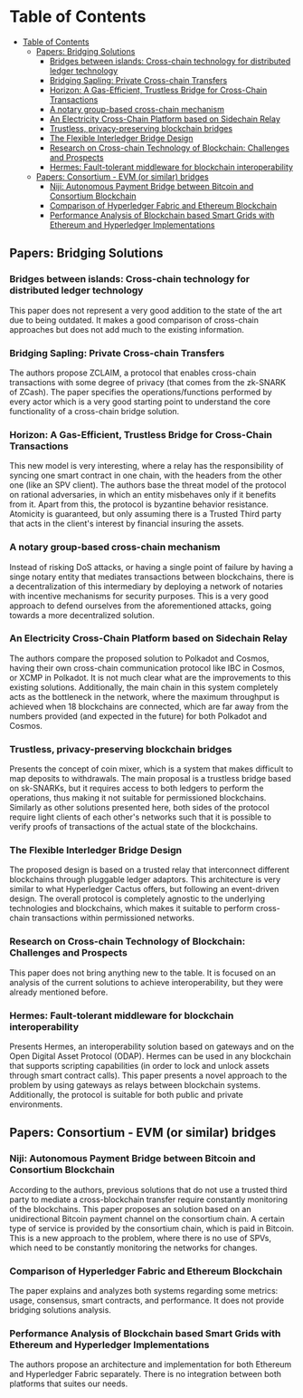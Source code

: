 
# Table of Contents
- [Table of Contents](#table-of-contents)
  - [Papers: Bridging Solutions](#papers-bridging-solutions)
    - [Bridges between islands: Cross-chain technology for distributed ledger technology](#bridges-between-islands-cross-chain-technology-for-distributed-ledger-technology)
    - [Bridging Sapling: Private Cross-chain Transfers](#bridging-sapling-private-cross-chain-transfers)
    - [Horizon: A Gas-Efficient, Trustless Bridge for Cross-Chain Transactions](#horizon-a-gas-efficient-trustless-bridge-for-cross-chain-transactions)
    - [A notary group-based cross-chain mechanism](#a-notary-group-based-cross-chain-mechanism)
    - [An Electricity Cross-Chain Platform based on Sidechain Relay](#an-electricity-cross-chain-platform-based-on-sidechain-relay)
    - [Trustless, privacy-preserving blockchain bridges](#trustless-privacy-preserving-blockchain-bridges)
    - [The Flexible Interledger Bridge Design](#the-flexible-interledger-bridge-design)
    - [Research on Cross-chain Technology of Blockchain: Challenges and Prospects](#research-on-cross-chain-technology-of-blockchain-challenges-and-prospects)
    - [Hermes: Fault-tolerant middleware for blockchain interoperability](#hermes-fault-tolerant-middleware-for-blockchain-interoperability)
  - [Papers: Consortium - EVM (or similar) bridges](#papers-consortium---evm-or-similar-bridges)
    - [Niji: Autonomous Payment Bridge between Bitcoin and Consortium Blockchain](#niji-autonomous-payment-bridge-between-bitcoin-and-consortium-blockchain)
    - [Comparison of Hyperledger Fabric and Ethereum Blockchain](#comparison-of-hyperledger-fabric-and-ethereum-blockchain)
    - [Performance Analysis of Blockchain based Smart Grids with Ethereum and Hyperledger Implementations](#performance-analysis-of-blockchain-based-smart-grids-with-ethereum-and-hyperledger-implementations)


## Papers: Bridging Solutions

### Bridges between islands: Cross-chain technology for distributed ledger technology
This paper does not represent a very good addition to the state of the art due to being outdated.
It makes a good comparison of cross-chain approaches but does not add much to the existing information.

### Bridging Sapling: Private Cross-chain Transfers
The authors propose ZCLAIM, a protocol that enables cross-chain transactions with some degree of privacy (that comes from the zk-SNARK of ZCash).
The paper specifies the operations/functions performed by every actor which is a very good starting point to understand the core functionality of a cross-chain bridge solution.

### Horizon: A Gas-Efficient, Trustless Bridge for Cross-Chain Transactions
This new model is very interesting, where a relay has the responsibility of syncing one smart contract in one chain, with the headers from the other one (like an SPV client). The authors base the threat model of the protocol on rational adversaries, in which an entity misbehaves only if it benefits from it. Apart from this, the protocol is byzantine behavior resistance. Atomicity is guaranteed, but only assuming there is a Trusted Third party that acts in the client's interest by financial insuring the assets.

### A notary group-based cross-chain mechanism
Instead of risking DoS attacks, or having a single point of failure by having a singe notary entity that mediates transactions between blockchains, there is a decentralization of this intermediary by deploying a network of notaries with incentive mechanisms for security purposes. This is a very good approach to defend ourselves from the aforementioned attacks, going towards a more decentralized solution.

### An Electricity Cross-Chain Platform based on Sidechain Relay
The authors compare the proposed solution to Polkadot and Cosmos, having their own cross-chain communication protocol like IBC in Cosmos, or XCMP in Polkadot. It is not much clear what are the improvements to this existing solutions. Additionally, the main chain in this system completely acts as the bottleneck in the network, where the maximum throughput is achieved when 18 blockchains are connected, which are far away from the numbers provided (and expected in the future) for both Polkadot and Cosmos.

### Trustless, privacy-preserving blockchain bridges
Presents the concept of coin mixer, which is a system that makes difficult to map deposits to withdrawals.
The main proposal is a trustless bridge based on sk-SNARKs, but it requires access to both ledgers to perform the operations, thus making it not suitable for permissioned blockchains.
Similarly as other solutions presented here, both sides of the protocol require light clients of each other's networks such that it is possible to verify proofs of transactions of the actual state of the blockchains.

### The Flexible Interledger Bridge Design
The proposed design is based on a trusted relay that interconnect different blockchains through pluggable ledger adaptors. This architecture is very similar to what Hyperledger Cactus offers, but following an event-driven design.
The overall protocol is completely agnostic to the underlying technologies and blockchains, which makes it suitable to perform cross-chain transactions within permissioned networks.

### Research on Cross-chain Technology of Blockchain: Challenges and Prospects
This paper does not bring anything new to the table. It is focused on an analysis of the current solutions to achieve interoperability, but they were already mentioned before.


### Hermes: Fault-tolerant middleware for blockchain interoperability
Presents Hermes, an interoperability solution based on gateways and on the Open Digital Asset Protocol (ODAP). Hermes can be used in any blockchain that supports scripting capabilities (in order to lock and unlock assets through smart contract calls). This paper presents a novel approach to the problem by using gateways as relays between blockchain systems. Additionally, the protocol is suitable for both public and private environments.

## Papers: Consortium - EVM (or similar) bridges

### Niji: Autonomous Payment Bridge between Bitcoin and Consortium Blockchain
According to the authors, previous solutions that do not use a trusted third party to mediate a cross-blockchain transfer require constantly monitoring of the blockchains. This paper proposes an solution based on an unidirectional Bitcoin payment channel on the consortium chain. A certain type of service is provided by the consortium chain, which is paid in Bitcoin.
This is a new approach to the problem, where there is no use of SPVs, which need to be constantly monitoring the networks for changes.

### Comparison of Hyperledger Fabric and Ethereum Blockchain
The paper explains and analyzes both systems regarding some metrics: usage, consensus, smart contracts, and performance. It does not provide bridging solutions analysis.

### Performance Analysis of Blockchain based Smart Grids with Ethereum and Hyperledger Implementations
The authors propose an architecture and implementation for both Ethereum and Hyperledger Fabric separately. There is no integration between both platforms that suites our needs.
